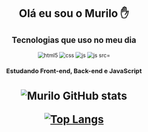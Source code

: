 

<h1 align="center">Olá eu sou o Murilo ✋</h1>

<h2 align="center">Tecnologias que uso no meu dia</h2>

<div style="display: inline_block" align="center">
  <img align="center" alt="html5" src="https://img.shields.io/badge/HTML5-E34F26?style=for-the-badge&logo=html5&logoColor=white" />
  <img align="center" alt="css" src="https://img.shields.io/badge/CSS3-1572B6?style=for-the-badge&logo=css3&logoColor=white" />
  <img align="center" alt="js" src="https://img.shields.io/badge/JavaScript-F7DF1E?style=for-the-badge&logo=javascript&logoColor=black" />
  <img align="center" alt="js src="https://img.shields.io/badge/Sass-CC6699?style=for-the-badge&logo=sass&logoColor=white />
  
</div>

<h3 align="center">Estudando Front-end, Back-end e JavaScript</h3>
                                         
<h1 align="center"
[![Blog](https://img.shields.io/badge/LinkedIn-0077B5?style=for-the-badge&logo=linkedin&logoColor=white)](https://www.linkedin.com/in/murilo-rodrigues-fernandes-929a39aa/)
[![BLog](https://img.shields.io/badge/Telegram-2CA5E0?style=for-the-badge&logo=telegram&logoColor=white)](https://t.me/MuriIo)
[![Blog](https://img.shields.io/badge/Microsoft_Outlook-0078D4?style=for-the-badge&logo=microsoft-outlook&logoColor=white)](https://outlook.com/)>

![Murilo GitHub stats](https://github-readme-stats.vercel.app/api?username=murll0&show_icons=true&theme=transparent)

[![Top Langs](https://github-readme-stats.vercel.app/api/top-langs/?username=murll0&layout=compact&show_icons=true&theme=transparent)](https://github.com/MURlL0)
  

